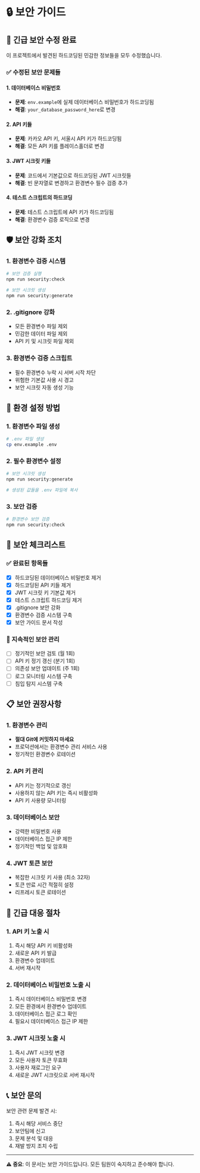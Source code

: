 # 🔒 보안 가이드

## 🚨 긴급 보안 수정 완료

이 프로젝트에서 발견된 하드코딩된 민감한 정보들을 모두 수정했습니다.

### ✅ 수정된 보안 문제들

#### 1. **데이터베이스 비밀번호**
- **문제**: `env.example`에 실제 데이터베이스 비밀번호가 하드코딩됨
- **해결**: `your_database_password_here`로 변경

#### 2. **API 키들**
- **문제**: 카카오 API 키, 서울시 API 키가 하드코딩됨
- **해결**: 모든 API 키를 플레이스홀더로 변경

#### 3. **JWT 시크릿 키들**
- **문제**: 코드에서 기본값으로 하드코딩된 JWT 시크릿들
- **해결**: 빈 문자열로 변경하고 환경변수 필수 검증 추가

#### 4. **테스트 스크립트의 하드코딩**
- **문제**: 테스트 스크립트에 API 키가 하드코딩됨
- **해결**: 환경변수 검증 로직으로 변경

## 🛡️ 보안 강화 조치

### 1. 환경변수 검증 시스템
```bash
# 보안 검증 실행
npm run security:check

# 보안 시크릿 생성
npm run security:generate
```

### 2. .gitignore 강화
- 모든 환경변수 파일 제외
- 민감한 데이터 파일 제외
- API 키 및 시크릿 파일 제외

### 3. 환경변수 검증 스크립트
- 필수 환경변수 누락 시 서버 시작 차단
- 위험한 기본값 사용 시 경고
- 보안 시크릿 자동 생성 기능

## 🔧 환경 설정 방법

### 1. 환경변수 파일 생성
```bash
# .env 파일 생성
cp env.example .env
```

### 2. 필수 환경변수 설정
```bash
# 보안 시크릿 생성
npm run security:generate

# 생성된 값들을 .env 파일에 복사
```

### 3. 보안 검증
```bash
# 환경변수 보안 검증
npm run security:check
```

## 🚨 보안 체크리스트

### ✅ 완료된 항목들
- [x] 하드코딩된 데이터베이스 비밀번호 제거
- [x] 하드코딩된 API 키들 제거
- [x] JWT 시크릿 키 기본값 제거
- [x] 테스트 스크립트 하드코딩 제거
- [x] .gitignore 보안 강화
- [x] 환경변수 검증 시스템 구축
- [x] 보안 가이드 문서 작성

### 🔄 지속적인 보안 관리
- [ ] 정기적인 보안 검토 (월 1회)
- [ ] API 키 정기 갱신 (분기 1회)
- [ ] 의존성 보안 업데이트 (주 1회)
- [ ] 로그 모니터링 시스템 구축
- [ ] 침입 탐지 시스템 구축

## 📋 보안 권장사항

### 1. 환경변수 관리
- **절대 Git에 커밋하지 마세요**
- 프로덕션에서는 환경변수 관리 서비스 사용
- 정기적인 환경변수 로테이션

### 2. API 키 관리
- API 키는 정기적으로 갱신
- 사용하지 않는 API 키는 즉시 비활성화
- API 키 사용량 모니터링

### 3. 데이터베이스 보안
- 강력한 비밀번호 사용
- 데이터베이스 접근 IP 제한
- 정기적인 백업 및 암호화

### 4. JWT 토큰 보안
- 복잡한 시크릿 키 사용 (최소 32자)
- 토큰 만료 시간 적절히 설정
- 리프레시 토큰 로테이션

## 🚨 긴급 대응 절차

### 1. API 키 노출 시
1. 즉시 해당 API 키 비활성화
2. 새로운 API 키 발급
3. 환경변수 업데이트
4. 서버 재시작

### 2. 데이터베이스 비밀번호 노출 시
1. 즉시 데이터베이스 비밀번호 변경
2. 모든 환경에서 환경변수 업데이트
3. 데이터베이스 접근 로그 확인
4. 필요시 데이터베이스 접근 IP 제한

### 3. JWT 시크릿 노출 시
1. 즉시 JWT 시크릿 변경
2. 모든 사용자 토큰 무효화
3. 사용자 재로그인 요구
4. 새로운 JWT 시크릿으로 서버 재시작

## 📞 보안 문의

보안 관련 문제 발견 시:
1. 즉시 해당 서비스 중단
2. 보안팀에 신고
3. 문제 분석 및 대응
4. 재발 방지 조치 수립

---

**⚠️ 중요**: 이 문서는 보안 가이드입니다. 모든 팀원이 숙지하고 준수해야 합니다.
